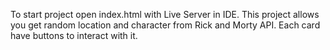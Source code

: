 To start project open index.html with Live Server in IDE.
This project allows you get random location and character from Rick and Morty API.
Each card have buttons to interact with it.
